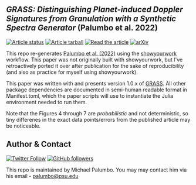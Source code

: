 ## *GRASS: Distinguishing Planet-induced Doppler Signatures from Granulation with a Synthetic Spectra Generator* (Palumbo et al. 2022)
<a href="https://github.com/palumbom/palumbo22/actions/workflows/build.yml"><img src="https://github.com/palumbom/palumbo22/actions/workflows/build.yml/badge.svg?branch=main" alt="Article status"/></a>
<a href="https://github.com/palumbom/palumbo22/raw/main-pdf/arxiv.tar.gz"><img src="https://img.shields.io/badge/article-tarball-blue.svg?style=flat" alt="Article tarball"/></a>
<a href="https://github.com/palumbom/palumbo22/raw/main-pdf/ms.pdf"><img src="https://img.shields.io/badge/article-pdf-blue.svg?style=flat" alt="Read the article"/></a>
[![arXiv](https://img.shields.io/badge/arXiv-2110.11839-b31b1b.svg)](https://arxiv.org/abs/2110.11839)

This repo re-generates [Palumbo et al. (2022)](https://arxiv.org/abs/2110.11839) using the [showyourwork](https://github.com/showyourwork/showyourwork) workflow. This paper was not originally built with showyourwork, but I've retroactively ported it over after publication for the sake of reproducibility (and also as practice for myself using showyourwork).

This paper was written with and presents version 1.0.x of [GRASS](https://github.com/palumbom/GRASS). All other package dependencies are documented in semi-human readable format in Manifest.toml, which the paper scripts will use to instantiate the Julia environment needed to run them.

Note that the Figures 4 through 7 are *probabilistic* and not deterministic, so tiny differenes in the exact data points/errors from the published article may be noticeable.

## Author & Contact
[![Twitter Follow](https://img.shields.io/twitter/follow/michael_palumbo?style=social)](https://twitter.com/michael_palumbo) [![GitHub followers](https://img.shields.io/github/followers/palumbom?label=Follow&style=social)](https://github.com/palumbom)

This repo is maintained by Michael Palumbo. You may may contact him via his email - [palumbo@psu.edu](mailto:palumbo@psu.edu)
